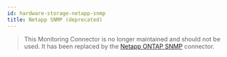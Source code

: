 ```yaml
---
id: hardware-storage-netapp-snmp
title: Netapp SNMP (deprecated)
---
```


> This Monitoring Connector is no longer maintained and should not be used. It has been replaced by the [Netapp ONTAP SNMP](hardware-storage-netapp-ontap-snmp.md) connector.
